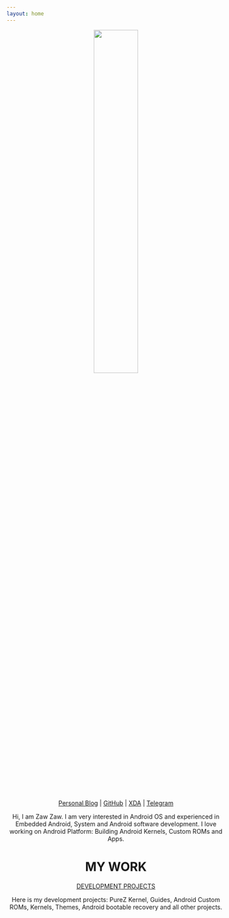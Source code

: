 ```yaml
---
layout: home
---
```


<p align="center"><img src="https://s20.postimg.cc/yxt5lu0zx/Round_Photo-_Zaw_Zaw.png" width="45%" height="45%"/></p>
<p align="center"><a href="https://medium.com/zawzaww">Personal Blog</a> | <a href="https://github.com/zawzaww">GitHub</a> | <a href="https://forum.xda-developers.com/member.php?u=7581611">XDA</a> | <a href="https://t.me/zawzaww">Telegram</a></p>
<p align="center">Hi, I am Zaw Zaw. I am very interested in Android OS and experienced in Embedded Android, System and Android software development. I love working on Android Platform: Building Android Kernels, Custom ROMs and Apps.</p>

<h1 align="center">MY WORK</h1>
<p align="center"><a href="https://zawzaww.github.io/work">DEVELOPMENT PROJECTS</a></p>
<p align="center">
 Here is my development projects: PureZ Kernel, Guides, Android Custom ROMs, Kernels, Themes, Android bootable recovery and all other projects.
</p>

